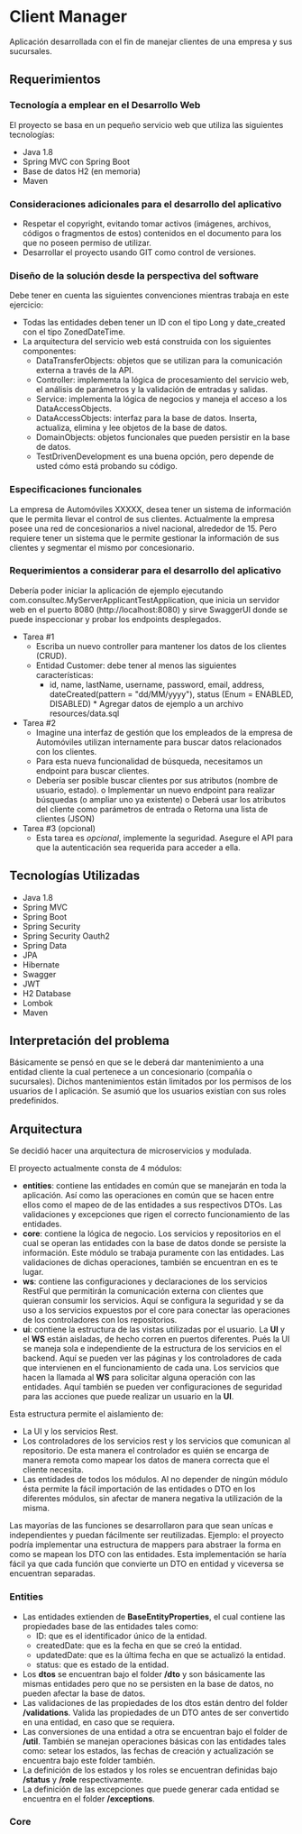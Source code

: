 # Client Manager
Aplicación desarrollada con el fin de manejar clientes de una empresa y sus sucursales.

## Requerimientos
### Tecnología a emplear en el Desarrollo Web 

El proyecto se basa en un pequeño servicio web que utiliza las siguientes tecnologías: 
* Java 1.8 
* Spring MVC con Spring Boot  
* Base de datos H2 (en memoria) 
* Maven 

### Consideraciones adicionales para el desarrollo del aplicativo 
* Respetar el copyright, evitando tomar activos (imágenes, archivos, códigos o fragmentos de estos) contenidos en el documento para los que no poseen permiso de utilizar. 
* Desarrollar el proyecto usando GIT como control de versiones. 

### Diseño de la solución desde la perspectiva del software 
Debe tener en cuenta las siguientes convenciones mientras trabaja en este ejercicio: 

* Todas las entidades deben tener un ID con el tipo Long y date_created con el tipo ZonedDateTime. 
* La arquitectura del servicio web está construida con los siguientes componentes: 
    * DataTransferObjects: objetos que se utilizan para la comunicación externa a través de la API. 
    * Controller: implementa la lógica de procesamiento del servicio web, el análisis de parámetros y la validación de entradas y salidas. 
    * Service: implementa la lógica de negocios y maneja el acceso a los DataAccessObjects. 
    * DataAccessObjects: interfaz para la base de datos. Inserta, actualiza, elimina y lee objetos de la base de datos. 
    * DomainObjects: objetos funcionales que pueden persistir en la base de datos. 
    * TestDrivenDevelopment es una buena opción, pero depende de usted cómo está probando su código. 

### Especificaciones funcionales 
La empresa de Automóviles XXXXX, desea tener un sistema de información que le permita llevar el control de sus clientes. Actualmente la empresa posee una red de concesionarios a nivel nacional, alrededor de 15. Pero requiere tener un sistema que le permite gestionar la información de sus clientes y segmentar el mismo por concesionario. 

### Requerimientos a considerar para el desarrollo del aplicativo 
Debería poder iniciar la aplicación de ejemplo ejecutando com.consultec.MyServerApplicantTestApplication, que inicia un servidor web en el puerto 8080 (http://localhost:8080) y sirve SwaggerUI donde se puede inspeccionar y probar los endpoints desplegados. 
* Tarea #1 
    * Escriba un nuevo controller para mantener los datos de los clientes (CRUD). 
    * Entidad Customer: debe tener al menos las siguientes características: 
        * id, name, lastName, username, password, email, address, dateCreated(pattern = "dd/MM/yyyy"), status (Enum = ENABLED, DISABLED)     * Agregar datos de ejemplo a un archivo resources/data.sql 
* Tarea #2 
    * Imagine una interfaz de gestión que los empleados de la empresa de Automóviles utilizan internamente para buscar datos relacionados con los clientes. 
    * Para esta nueva funcionalidad de búsqueda, necesitamos un endpoint para buscar clientes. 
    * Debería ser posible buscar clientes por sus atributos (nombre de usuario, estado). o Implementar un nuevo endpoint para realizar búsquedas (o ampliar uno ya existente) o Deberá usar los atributos del cliente como parámetros de entrada o Retorna una lista de clientes (JSON) 
* Tarea #3 (opcional)
    * Esta tarea es _opcional_, implemente la seguridad. Asegure el API para que la autenticación sea requerida para acceder a ella.

## Tecnologías Utilizadas 
* Java 1.8 
* Spring MVC
* Spring Boot
* Spring Security
* Spring Security Oauth2
* Spring Data
* JPA
* Hibernate
* Swagger
* JWT
* H2 Database
* Lombok
* Maven

## Interpretación del problema
Básicamente se pensó en que se le deberá dar mantenimiento a una entidad cliente la cual pertenece a un concesionario (compañía o sucursales). Dichos mantenimientos están limitados por los permisos de los usuarios de l aplicación. Se asumió que los usuarios existían con sus roles predefinidos.

## Arquitectura
Se decidió hacer una arquitectura de microservicios y modulada.

El proyecto actualmente consta de 4 módulos:
* **entities**: contiene las entidades en común que se manejarán en toda la aplicación. Así como las operaciones en común que se hacen entre ellos como el mapeo de de las entidades a sus respectivos DTOs. Las validaciones y excepciones que rigen el correcto funcionamiento de las entidades.
* **core**: contiene la lógica de negocio. Los servicios y repositorios en el cual se operan las entidades con la base de datos donde se persiste la información. Este módulo se trabaja puramente con las entidades. Las validaciones de dichas operaciones, también se encuentran en es te lugar.
* **ws**: contiene las configuraciones y declaraciones de los servicios RestFul que permitirán la comunicación externa con clientes que quieran consumir los servicios. Aquí se configura la seguridad y se da uso a los servicios expuestos por el core para conectar las operaciones de los controladores con los repositorios.
* **ui**: contiene la estructura de las vistas utilizadas por el usuario. La **UI** y el **WS** están aisladas, de hecho corren en puertos diferentes. Pués la UI se maneja sola e independiente de la estructura de los servicios en el backend. Aquí se pueden ver las páginas y los controladores de cada que intervienen en el funcionamiento de cada una. Los servicios que hacen la llamada al **WS** para solicitar alguna operación con las entidades. Aquí también se pueden ver configuraciones de seguridad para las acciones que puede realizar un usuario en la **UI**.

Esta estructura permite el aislamiento de:
* La UI y los servicios Rest.
* Los controladores de los servicios rest y los servicios que comunican al repositorio. De esta manera el controlador es quién se encarga de manera remota como mapear los datos de manera correcta que el cliente necesita.
* Las entidades de todos los módulos. Al no depender de ningún módulo ésta permite la fácil importación de las entidades o DTO en los diferentes módulos, sin afectar de manera negativa la utilización de la misma.

Las mayorías de las funciones se desarrollaron para que sean unícas e independientes y puedan fácilmente ser reutilizadas. Ejemplo: el proyecto podría implementar una estructura de mappers para abstraer la forma en como se mapean los DTO con las entidades. Esta implementación se haría fácil ya que cada función que convierte un DTO en entidad y viceversa se encuentran separadas.

### Entities
* Las entidades extienden de **BaseEntityProperties**, el cual contiene las propiedades base de las entidades tales como:
    * ID: que es el identificador único de la entidad.
    * createdDate: que es la fecha en que se creó la entidad.
    * updatedDate: que es la última fecha en que se actualizó la entidad.
    * status: que es estado de la entidad.
* Los **dtos** se encuentran bajo el folder **/dto** y son básicamente las mismas entidades pero que no se persisten en la base de datos, no pueden afectar la base de datos.
* Las validaciones de las propiedades de los dtos están dentro del folder **/validations**. Valida las propiedades de un DTO antes de ser convertido en una entidad, en caso que se requiera.
* Las conversiones de una entidad a otra se encuentran bajo el folder de **/util**. También se manejan operaciones básicas con las entidades tales como: setear los estados, las fechas de creación y actualización se encuentra bajo este folder también.
* La definición de los estados y los roles se encuentran definidas bajo **/status** y **/role** respectivamente.
* La definición de las excepciones que puede generar cada entidad se encuentra en el folder **/exceptions**.
### Core
